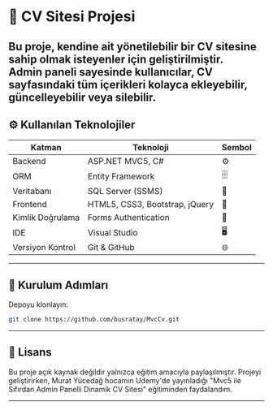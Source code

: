 # 📄 CV Sitesi Projesi

Bu proje, kendine ait yönetilebilir bir CV sitesine sahip olmak isteyenler için geliştirilmiştir.  
Admin paneli sayesinde kullanıcılar, CV sayfasındaki tüm içerikleri kolayca ekleyebilir, güncelleyebilir veya silebilir.  
---

## ⚙️ Kullanılan Teknolojiler

| Katman              | Teknoloji                          | Sembol |
|--------------------|-----------------------------------|--------|
| Backend            | ASP.NET MVC5, C#                   | ⚙️      |
| ORM                | Entity Framework                   | 🗄      |
| Veritabanı         | SQL Server (SSMS)                  | 💾      |
| Frontend           | HTML5, CSS3, Bootstrap, jQuery     | 🎨      |
| Kimlik Doğrulama   | Forms Authentication               | 🔑      |
| IDE                | Visual Studio                      | 🖥      |
| Versiyon Kontrol   | Git & GitHub                       | 🌐      |

---

## 🚀 Kurulum Adımları
 
  Depoyu klonlayın:
  ```bash
 git clone https://github.com/busratay/MvcCv.git
   ```
---

## 📄 Lisans

Bu proje açık kaynak değildir yalnızca eğitim amacıyla paylaşılmıştır.
Projeyi geliştirirken, Murat Yücedağ hocamın Udemy'de yayınladığı
"Mvc5 ile Sıfırdan Admin Panelli Dinamik CV Sitesi" eğitiminden faydalandım.

---
